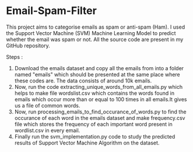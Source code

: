 # Email-Spam-Filter

This project aims to categorise emails as spam or anti-spam (Ham). I used the Support Vector Machine (SVM) Machine Learning Model to predict whether the email was spam or not.
All the source code are present in my GitHub repository.

Steps :

1. Download the emails dataset and copy all the emails from into a folder named "emails" which should be presented at the same place where these codes are. The data consists of around 10k emails.
2. Now, run the code extracting_unique_words_from_all_emails.py which helps to make file wordslist.csv which contains the words found in emails which occur more than or equal to 100 times in all emails.It gives us a file of common words.
3. Now, run processing_emails_to_find_occurance_of_words.py to find the occurance of each word in the emails dataset and make frequency.csv file which stores the frequency of each important word present in wordlist.csv in every email.
4. Finally run the svm_implementation.py code to study the predicted results of Support Vector Machine Algorithm on the dataset.
